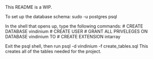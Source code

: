 This README is a WIP.

To set up the database schema:
        sudo -u postgres psql

In the shell that opens up, type the following commands:
        # CREATE DATABASE vindinium
        # CREATE USER <your-unix-username>
        # GRANT ALL PRIVELEGES ON DATABASE vindinium TO <your-unix-username>
        # CREATE EXTENSION intarray

Exit the psql shell, then run
	psql -d vindinium -f create_tables.sql
This creates all of the tables needed for the project.
